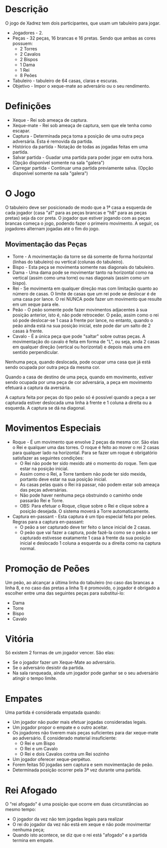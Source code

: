 # Descrição

O jogo de Xadrez tem dois participantes, que usam um tabuleiro para jogar.

- Jogadores - 2.
- Peças - 32 peças, 16 brancas e 16 pretas. Sendo que ambas as cores possuem:
  - 2 Torres
  - 2 Cavalos
  - 2 Bispos
  - 1 Dama
  - 1 Rei
  - 8 Peões
- Tabuleiro - tabuleiro de 64 casas, claras e escuras.
- Objetivo - Impor o xeque-mate ao adversário ou o seu rendimento.

# Definições

- Xeque - Rei sob ameaça de captura.
- Xeque-mate - Rei sob ameaça de captura, sem que ele tenha como escapar.
- Captura - Determinada peça toma a posição de uma outra peça adversária. Esta é removida da partida.
- Histórico da partida - Notação de todas as jogadas feitas em uma partida.
- Salvar partida - Guadar uma partida para poder jogar em outra hora. (Opção disponível somente na sala "galera")
- Carregar partida - Continuar uma partida previamente salva. (Opção disponível somente na sala "galera")

# O Jogo

O tabuleiro deve ser posicionado de modo que a 1ª casa a esquerda de cada jogador (casa "a1" para as peças brancas e "h8" para as peças pretas) seja da cor preta. O jogador que estiver jogando com as peças brancas começa o jogo, podendo fazer o primeiro movimento. A seguir, os jogadores alternam jogadas até o fim do jogo.

## Movimentação das Peças

- Torre - A movimentação da torre se dá somente de forma horizontal (linhas do tabuleiro) ou vertical (colunas do tabuleiro).
- Bispo - Esta peça se movimenta somente nas diagonais do tabuleiro.
- Dama - Uma dama pode se movimentar tanto na horizontal como na vertical (assim como uma torre) ou nas diagonais (assim como um bispo).
- Rei - Se movimenta em qualquer direção mas com limitação quanto ao número de casas. O limite de casas que um rei pode se deslocar é de uma casa por lance. O rei NUNCA pode fazer um movimento que resulte em um xeque para ele.
- Peão - O peão somente pode fazer movimentos adjacentes à sua posição anterior, isto é, não pode retroceder. O peão, assim como o rei só pode deslocar-se 1 casa à frente por lance, no entanto, quando o peão ainda está na sua posição inicial, este pode dar um salto de 2 casas à frente.
- Cavalo - É a única peça que pode "saltar" sobre outras peças. A movimentação do cavalo é feita em forma de "L", ou seja, anda 2 casas em qualquer direção (vertical ou horizontal) e depois mais uma em sentido perpendicular.

Nenhuma peça, quando deslocada, pode ocupar uma casa que já está sendo ocupada por outra peça da mesma cor.

Quando a casa de destino de uma peça, quando em movimento, estiver sendo ocupada por uma peça de cor adversária, a peça em movimento efetuará a captura da aversária.

A captura feita por peças do tipo peão só é possível quando a peça a ser capturada estiver deslocada uma linha à frente e 1 coluna a direita ou a esquerda. A captura se dá na diagonal.

# Movimentos Especiais
- Roque - É um movimento que envolve 2 peças da mesma cor. São elas o Rei e qualquer uma das torres. O roque é feito ao mover o rei 2 casas para qualquer lado na horizontal. Para se fazer um roque é obrigatório satisfazer as seguintes condições:
  - O Rei não pode ter sido mexido até o momento do roque. Tem que estar na posição inicial.
  - Assim como o Rei, a Torre tambem não pode ter sido mexida, portanto deve estar na sua posição inicial.
  - As casas pelas quais o Rei irá passar, não podem estar sob ameaça das peças adversárias.
  - Não pode haver nenhuma peça obstruindo o caminho onde passarão Rei e Torre.
  - OBS: Para efetuar o Roque, clique sobre o Rei e clique sobre a posição desejada. O sistema moverá a Torre automaticamente.
- Captura en-passant - Esta captura é um tipo especial feita por peões. Regras para a captura en-passant:
  - O peão a ser capturado deve ter feito o lance inicial de 2 casas.
  - O peão que vai fazer a captura, pode fazê-la como se o peão a ser capturado estivesse exatamente 1 casa à frente da sua posição inicial e deslocado 1 coluna a esquerda ou a direita como na captura normal.

# Promoção de Peões

Um peão, ao alcançar a última linha do tabuleiro (no caso das brancas a linha 8, e no caso das pretas a linha 1) é promovido, o jogador é obrigado a escolher entre uma das seguintes peças para substituí-lo:

- Dama
- Torre
- Bispo
- Cavalo

# Vitória
Só existem 2 formas de um jogador vencer. São elas:

- Se o jogador fazer um Xeque-Mate ao adversário.
- Se o adversário desistir da partida.
- Na sala ranqueada, ainda um jogador pode ganhar se o seu adversário atingir o tempo limite.

# Empates
Uma partida é considerada empatada quando:

- Um jogador não puder mais efetuar jogadas consideradas legais.
- Um jogador propor o empate e o outro aceitar.
- Os jogadores não tiverem mais peças suficientes para dar xeque-mate ao adversário. É considerado material insuficiente:
  - O Rei e um Bispo
  - O Rei e um Cavalo
  - O Rei e dois Cavalos contra um Rei sozinho
- Um jogador oferecer xeque-perpétuo.
- Forem feitas 50 jogadas sem captura e sem movimentação de peão.
- Determinada posição ocorrer pela 3ª vez durante uma partida.

# Rei Afogado
O "rei afogado" é uma posição que ocorre em duas circunstâncias ao mesmo tempo:

- O jogador da vez não tem jogadas legais para realizar
- O rei do jogador da vez não está em xeque e não pode movimentar nenhuma peça;
- Quando isto acontece, se diz que o rei está "afogado" e a partida termina em empate.
